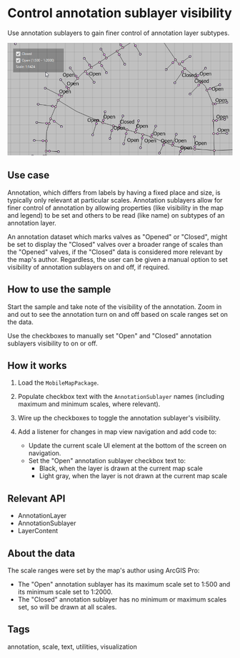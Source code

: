 # Control annotation sublayer visibility

Use annotation sublayers to gain finer control of annotation layer subtypes.

![Image of control annotation sublayer visibility](ControlAnnotationSublayerVisibility.png)

## Use case

Annotation, which differs from labels by having a fixed place and size, is typically only relevant at particular scales. Annotation sublayers allow for finer control of annotation by allowing properties (like visibility in the map and legend) to be set and others to be read (like name) on subtypes of an annotation layer.

An annotation dataset which marks valves as "Opened" or "Closed", might be set to display the "Closed" valves over a broader range of scales than the "Opened" valves, if the "Closed" data is considered more relevant by the map's author. Regardless, the user can be given a manual option to set visibility of annotation sublayers on and off, if required.

## How to use the sample

Start the sample and take note of the visibility of the annotation. Zoom in and out to see the annotation turn on and off based on scale ranges set on the data.

Use the checkboxes to manually set "Open" and "Closed" annotation sublayers visibility to on or off.

## How it works

1. Load the `MobileMapPackage`.
2. Populate checkbox text with the `AnnotationSublayer` names (including maximum and minimum scales, where relevant).
3. Wire up the checkboxes to toggle the annotation sublayer's visibility.
4. Add a listener for changes in map view navigation and add code to:

    * Update the current scale UI element at the bottom of the screen on navigation.
    * Set the "Open" annotation sublayer checkbox text to:
        * Black, when the layer is drawn at the current map scale
        * Light gray, when the layer is not drawn at the current map scale
 
## Relevant API

* AnnotationLayer
* AnnotationSublayer
* LayerContent

## About the data

 The scale ranges were set by the map's author using ArcGIS Pro:
* The "Open" annotation sublayer has its maximum scale set to 1:500 and its minimum scale set to 1:2000.
* The "Closed" annotation sublayer has no minimum or maximum scales set, so will be drawn at all scales.

## Tags

annotation, scale, text, utilities, visualization